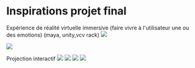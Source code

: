 #  Inspirations projet final
Expérience de réalité virtuelle
immersive (faire vivre à l'utilisateur une ou des emotions) (maya, unity,vcv rack)
![](https://www.mcgilltribune.com/wp-content/uploads/2021/03/carne-y-arena-variety.com_.jpeg)


![](https://user-images.githubusercontent.com/90852162/188934634-90db655c-494c-47a0-8e6f-6b3251cc82a4.png)

Projection interactif 
![](https://medias.momentfactory.com/2020/11/Moment_Factory_Cultural_Educational_UCCA_87376693-WS-960x640.jpg)
![](https://medias.momentfactory.com/2020/09/Moment-Factory_digital-art-exhibit_UCCA-12-web-960x640.png)
![](https://i.pinimg.com/736x/d5/3d/56/d53d56c42feea4cd0b2d2fdb4c115007.jpg)
![](https://medias.momentfactory.com/2021/06/Moment_Factory_Experiential_Marketing_Champs_Chromatiques_JON09688-WS-960x881.jpg)

